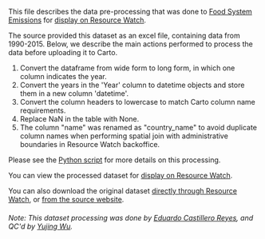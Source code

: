 This file describes the data pre-processing that was done to [Food System Emissions](https://edgar.jrc.ec.europa.eu/edgar_food#wtsau) for [display on Resource Watch](https://bit.ly/3yEqprW).

The source provided this dataset as an excel file, containing data from 1990-2015. Below, we describe the main actions performed to process the data before uploading it to Carto.

1. Convert the dataframe from wide form to long form, in which one column indicates the year.
2. Convert the years in the 'Year' column to datetime objects and store them in a new column 'datetime'.
3. Convert the column headers to lowercase to match Carto column name requirements.
4. Replace NaN in the table with None.
5. The column "name" was renamed as "country_name" to avoid duplicate column names when performing spatial join with administrative boundaries in Resource Watch backoffice.

Please see the [Python script](https://github.com/resource-watch/data-pre-processing/tree/master/foo_060_rw0_food_system_emissions//foo_060_rw0_food_system_emissions_processing.py) for more details on this processing.

You can view the processed dataset for [display on Resource Watch](https://bit.ly/3yEqprW).

You can also download the original dataset [directly through Resource Watch](https://wri-public-data.s3.amazonaws.com/resourcewatch/foo_060_rw0_food_system_emissions.zip), or [from the source website](https://edgar.jrc.ec.europa.eu/edgar_food#wtsau).

###### Note: This dataset processing was done by [Eduardo Castillero Reyes](https://wrimexico.org/profile/eduardo-castillero-reyes), and QC'd by [Yujing Wu](https://www.wri.org/profile/yujing-wu).
